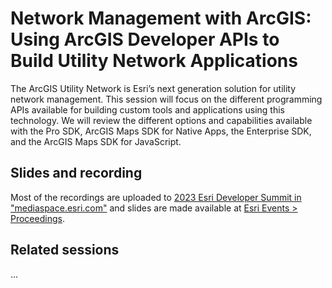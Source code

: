 # Network Management with ArcGIS: Using ArcGIS Developer APIs to Build Utility Network Applications


The ArcGIS Utility Network is Esri’s next generation solution for utility network management. This session will focus on the different programming APIs available for building custom tools and applications using this technology. We will review the different options and capabilities available with the Pro SDK, ArcGIS Maps SDK for Native Apps, the Enterprise SDK, and the ArcGIS Maps SDK for JavaScript.

## Slides and recording

Most of the recordings are uploaded to [2023 Esri Developer Summit in "mediaspace.esri.com"](https://mediaspace.esri.com/channel/2023%2BEsri%2BDeveloper%2BSummit/292702072) and slides are made available at [Esri Events > Proceedings](https://www.esri.com/en-us/about/events/index/proceedings).

## Related sessions

...
